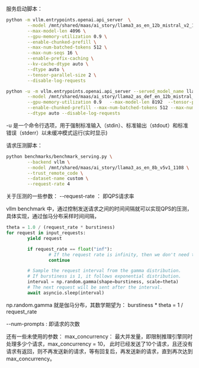 
服务启动脚本：
```bash
python -m vllm.entrypoints.openai.api_server  \
        --model /mnt/shared/maas/ai_story/llama3_as_en_12b_mistral_v2_1012 \
        --max-model-len 4096 \
        --gpu-memory-utilization 0.9 \
        --enable-chunked-prefill \
        --max-num-batched-tokens 512 \
        --max-num-seqs 16 \
        --enable-prefix-caching \
        --kv-cache-dtype auto \
        --dtype auto \
        --tensor-parallel-size 2 \
        --disable-log-requests
```

```bash
python -u -m vllm.entrypoints.openai.api_server --served_model_name llama2_as_def_en_12b_sfw_1115_w_1126   \
        --model /mnt/shared/maas/ai_story/llama2_as_def_en_12b_mistral_sfw_1115-W8A8-Dynamic-Per-Token \
        --gpu-memory-utilization 0.9   --max-model-len 8192  --tensor-parallel-size 1 --pipeline-parallel-size 1 \
        --enable-chunked-prefill --max-num-batched-tokens 512 --max-num-seqs 16 --enable-prefix-caching --kv-cache-dtype auto \
        --dtype auto --disable-log-requests
```
-u 是一个命令行选项，用于强制标准输入（stdin）、标准输出（stdout）和标准错误（stderr）以未缓冲模式运行(实时显示)

请求压测脚本：
```bash
python benchmarks/benchmark_serving.py \
        --backend vllm \
        --model /mnt/shared/maas/ai_story/llama3_as_en_8b_v5v1_1108 \
        --trust_remote_code \
        --dataset-name custom \
        --request-rate 4
```

关于压测的一些参数：
--request-rate ： 即QPS请求率

vllm benchmark 中，通过控制发送请求之间的时间间隔就可以实现QPS的压测，具体实现，通过伽马分布采样时间间隔，
```python
theta = 1.0 / (request_rate * burstiness)
for request in input_requests:
        yield request

        if request_rate == float("inf"):
                # If the request rate is infinity, then we don't need to wait.
                continue

        # Sample the request interval from the gamma distribution.
        # If burstiness is 1, it follows exponential distribution.
        interval = np.random.gamma(shape=burstiness, scale=theta)
        # The next request will be sent after the interval.
        await asyncio.sleep(interval)
```
np.random.gamma 就是伽马分布，其数学期望为： burstiness * theta = 1 / request_rate


--num-prompts : 即请求的次数

还有一些未使用的参数：
max_concurrency： 最大并发量，即限制推理引擎同时处理多少个请求，max_concurrency = 10， 此时已经发送了10个请求，且还没有请求有返回，则不再发送新的请求，等有回复后，再发送新的请求，直到再次达到max_concurrency。

